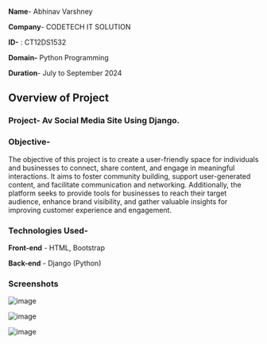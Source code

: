 **Name**- Abhinav Varshney 

**Company**- CODETECH IT SOLUTION

**ID-** : CT12DS1532 

**Domain-** Python Programming 

**Duration**- July to September 2024 


## Overview of Project

### Project- Av Social Media Site Using Django.

### Objective-
The objective of this project is to create a user-friendly space for individuals and businesses to connect, share content, and engage in meaningful interactions. It aims to foster community building, support user-generated content, and facilitate communication and networking. Additionally, the platform seeks to provide tools for businesses to reach their target audience, enhance brand visibility, and gather valuable insights for improving customer experience and engagement.

### Technologies Used-

**Front-end** - HTML, Bootstrap

**Back-end** - Django (Python)


### Screenshots

![image](https://github.com/user-attachments/assets/04c4fc5c-6495-4b36-8afc-e94dec9b5579)

![image](https://github.com/user-attachments/assets/678cc1fc-b7bc-49dd-8f62-da29a2c1d9f7)

![image](https://github.com/user-attachments/assets/ecdfb957-b47a-4a38-9f78-3ca7e8c0d7e6)






